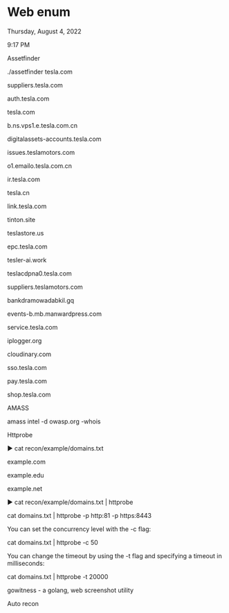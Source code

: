 # Web enum

Thursday, August 4, 2022

9:17 PM

Assetfinder

./assetfinder  tesla.com

suppliers.tesla.com

auth.tesla.com

tesla.com

b.ns.vps1.e.tesla.com.cn

digitalassets-accounts.tesla.com

issues.teslamotors.com

o1.emailo.tesla.com.cn

ir.tesla.com

tesla.cn

link.tesla.com

tinton.site

teslastore.us

epc.tesla.com

tesler-ai.work

teslacdpna0.tesla.com

suppliers.teslamotors.com

bankdramowadabkil.gq

events-b.mb.manwardpress.com

service.tesla.com

iplogger.org

cloudinary.com

sso.tesla.com

pay.tesla.com

shop.tesla.com

AMASS

amass intel -d owasp.org -whois

Httprobe

▶ cat recon/example/domains.txt

example.com

example.edu

example.net

▶ cat recon/example/domains.txt | httprobe

cat domains.txt | httprobe -p http:81 -p https:8443

You can set the concurrency level with the -c flag:

cat domains.txt | httprobe -c 50

You can change the timeout by using the -t flag and specifying a timeout in milliseconds:

cat domains.txt | httprobe -t 20000

gowitness - a golang, web screenshot utility

Auto recon

